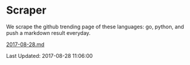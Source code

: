 # Scraper

We scrape the github trending page of these languages: go, python, and push a markdown result everyday.

[2017-08-28.md](https://github.com/borays/Scraper/blob/master/2017-08-28.md)

Last Updated: 2017-08-28 11:06:00